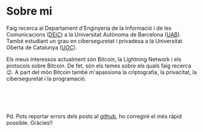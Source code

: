 
# Sobre mi

Faig recerca al Departament d'Enginyeria de la Informació i de les Comunicacions ([DEiC](https://deic.uab.cat/)) a la Universitat Autònoma de Barcelona ([UAB](https://www.uab.cat/)). També estudiant un grau en ciberseguretat i privadesa a la Universitat Oberta de Catalunya ([UOC](https://www.uoc.edu)).

Els meus interessos actualment són Bitcoin, la Lightning Network i els protocols sobre Bitcoin. De fet, són els temes sobre els quals faig recerca 😉. A part del món Bitcoin també m'apassiona la criptografia, la privacitat, la ciberseguretat i la programació.

\
\
\
\
Pd. Pots reportar errors dels posts al [github](https://github.com/polespinasa/website), ho corregiré el més ràpid possible. Gràcies!! 
